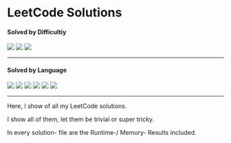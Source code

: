 # LeetCode Solutions

<h4>Solved by Difficultiy</h4>

![](https://img.shields.io/badge/Easy-31-darkgreen?style=flat)
![](https://img.shields.io/badge/Medium-13-yellow?style=flat)
![](https://img.shields.io/badge/Hard-1-red?style=flat)

---

<h4>Solved by Language</h4>

![](https://img.shields.io/badge/Java-30-%23ED8B00.svg?style=flat&logo=openjdk&logoColor=%23ED8B00)
![](https://img.shields.io/badge/Python-9-3670A0.svg?style=flat&logo=python&logoColor=ffdd54)
![](https://img.shields.io/badge/PostgreSQL-5-violet?style=flat&logo=postgresql&logoColor=violet)
![](https://img.shields.io/badge/C-4-%2300599C.svg?style=flat&logo=c)
![](https://img.shields.io/badge/Scala-1-red?style=flat&logo=scala&logoColor=red)
![](https://img.shields.io/badge/C++-1-lightblue?style=flat&logo=cplusplus&logoColor=lightblue)

---

Here, I show of all my LeetCode solutions. 

I show all of them, let them be trivial or super tricky.

In every solution- file are the Runtime-/ Memory- Results included.
